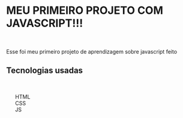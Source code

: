 <h1>MEU PRIMEIRO PROJETO COM JAVASCRIPT!!!</h1>
<br>
<p>Esse foi meu primeiro projeto de aprendizagem sobre javascript feito</p>
<h2>Tecnologias usadas</h2>
<br>
<ul>
HTML
  <br>
CSS
  <br>
JS
</ul>
<img scr="./img-readme-conversor-de-moedas.png">
